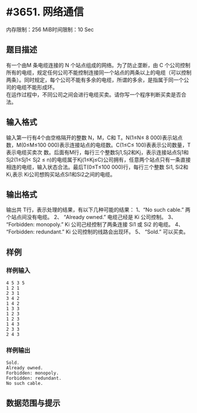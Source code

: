# #3651. 网络通信

内存限制：256 MiB时间限制：10 Sec

## 题目描述

   有一个由M 条电缆连接的 N 个站点组成的网络。为了防止垄断，由 C 个公司控制所有的电缆，规定任何公司不能控制连接同一个站点的两条以上的电缆（可以控制两条）。同时规定，每个公司不能有多余的电缆，所谓的多余，是指属于同一个公司的电缆不能形成环。  
在运作过程中，不同公司之间会进行电缆买卖。请你写一个程序判断买卖是否合法。 

## 输入格式

输入第一行有4个由空格隔开的整数 N，M，C和 T。N(1&le;N&le; 8 000)表示站点数，M(0&le;M&le;100 000)表示连接站点的电缆数。C(1&le;C&le; 100)表表示公司数量，T 表示电缆买卖次
数。后面有M行，每行三个整数Sj1,Sj2和Kj，表示连接站点Sj1和Sj2(1&le;Sj1< Sj2  &le; n)的电缆属于Kj(1&le;Kj&le;C)公司拥有，任意两个站点只有一条直接相连的电缆，输入状态合法。最后T(0&le;T&le;100 000)行，每行三个整数 Si1, Si2和  Ki,表示 Ki公司想购买站点Si1和Si2之间的电缆。 

## 输出格式

输出共 T行，表示处理的结果，有以下几种可能的结果： 
1、&ldquo;No such cable.&rdquo;  两个站点间没有电缆。 
2、 &ldquo;Already owned.&rdquo;  电缆己经是 Ki 公司控制。 
3、 &ldquo;Forbidden: monopoly.&rdquo; Ki 公司己经控制了两条连接 Si1  或  Si2 的电缆。 
4、 &ldquo;Forbidden: redundant.&rdquo; Ki 公司控制的线路会出现环。 
5、 &ldquo;Sold.&rdquo;  可以买卖。 

## 样例

### 样例输入

    
    4 5 3 5 
    1 2 1 
    2 3 1 
    3 4 2 
    1 4 2 
    1 3 3 
    1 2 3 
    1 2 3 
    1 4 3 
    2 3 3 
    2 4 3 
    

### 样例输出

    
    Sold. 
    Already owned. 
    Forbidden: monopoly. 
    Forbidden: redundant. 
    No such cable. 
    

## 数据范围与提示
